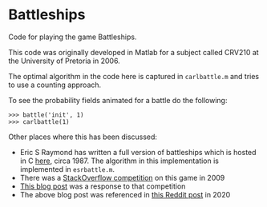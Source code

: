 # Battleships

Code for playing the game Battleships.

This code was originally developed in Matlab for a subject called CRV210 at the University of Pretoria in 2006.

The optimal algorithm in the code here is captured in `carlbattle.m` and tries to use a counting approach.

To see the probability fields animated for a battle do the following:

```
>>> battle('init', 1)
>>> carlbattle(1)
```

Other places where this has been discussed:

* Eric S Raymond has written a full version of battleships which is hosted in C [here](https://gitlab.com/esr/bs), circa 1987. The algorithm in this implementation is implemented in `esrbattle.m`.
* There was a [StackOverflow competition](https://stackoverflow.com/questions/1631414/what-is-the-best-battleship-ai) on this game in 2009
* [This blog post](http://datagenetics.com/blog/december32011/index.html) was a response to that competition
* The above blog post was referenced in [this Reddit post](https://www.reddit.com/r/dataisbeautiful/comments/emurd7/winning_at_battleship_using_probability_oc/) in 2020

